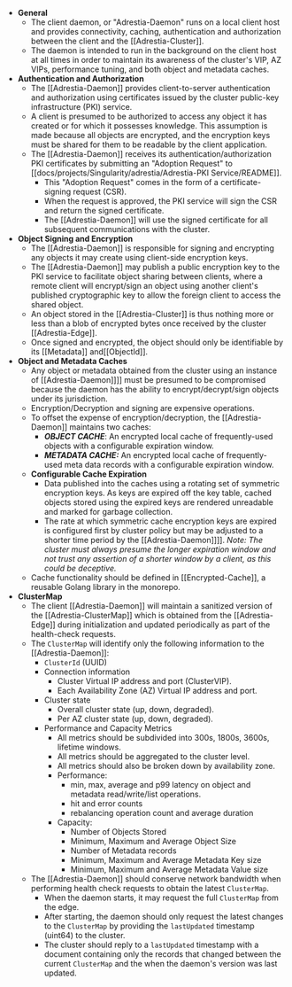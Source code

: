 * **General**
	* The client daemon, or "Adrestia-Daemon" runs on a local client host and provides connectivity, caching, authentication and authorization between the client and the [[Adrestia-Cluster]].
	* The daemon is intended to run in the background on the client host at all times in order to maintain its awareness of the cluster's VIP, AZ VIPs, performance tuning, and both object and metadata caches.
* **Authentication and Authorization**
	* The [[Adrestia-Daemon]] provides client-to-server authentication and authorization using certificates issued by the cluster public-key infrastructure (PKI) service.
	* A client is presumed to be authorized to access any object it has created or for which it possesses knowledge.  This assumption is made because all objects are encrypted, and the encryption keys must be shared for them to be readable by the client application.
	* The [[Adrestia-Daemon]] receives its authentication/authorization PKI certificates by submitting an "Adoption Request" to [[docs/projects/Singularity/adrestia/Adrestia-PKI Service/README]].  
		* This "Adoption Request" comes in the form of a certificate-signing request (CSR).
		* When the request is approved, the PKI service will sign the CSR and return the signed certificate.
		* The [[Adrestia-Daemon]] will use the signed certificate for all subsequent communications with the cluster.
* **Object Signing and Encryption**
	* The [[Adrestia-Daemon]] is responsible for signing and encrypting any objects it may create using client-side encryption keys.
	* The [[Adrestia-Daemon]] may publish a public encryption key to the PKI service to facilitate object sharing between clients, where a remote client will encrypt/sign an object using another client's published cryptographic key to allow the foreign client to access the shared object.
	* An object stored in the [[Adrestia-Cluster]] is thus nothing more or less than a blob of encrypted bytes once received by the cluster [[Adrestia-Edge]].
	* Once signed and encrypted, the object should only be identifiable by its [[Metadata]] and[[ObjectId]].
* **Object and Metadata Caches**
	* Any object or metadata obtained from the cluster using an instance of [[Adrestia-Daemon]]]] must be presumed to be compromised because the daemon has the ability to encrypt/decrypt/sign objects under its jurisdiction.
	* Encryption/Decryption and signing are expensive operations.
	* To offset the expense of encryption/decryption, the [[Adrestia-Daemon]] maintains two caches:
		* ***OBJECT CACHE***: An encrypted local cache of frequently-used objects with a configurable expiration window.
		* ***METADATA CACHE:*** An encrypted local cache of frequently-used meta data records with a configurable expiration window.
	* **Configurable Cache Expiration**
		* Data published into the caches using a rotating set of symmetric encryption keys.  As keys are expired off the key table, cached objects stored using the expired keys are rendered unreadable and marked for garbage collection.
		* The rate at which symmetric cache encryption keys are expired is configured first by cluster policy but may be adjusted to a shorter time period by the [[Adrestia-Daemon]]]].  *Note: The cluster must always presume the longer expiration window and not trust any assertion of a shorter window by a client, as this could be deceptive.*
	* Cache functionality should be defined in [[Encrypted-Cache]], a reusable Golang library in the monorepo.
* **ClusterMap**
	* The client [[Adrestia-Daemon]] will maintain a sanitized version of the [[Adrestia-ClusterMap]] which is obtained from the [[Adrestia-Edge]] during initialization and updated periodically as part of the health-check requests.
	* The `ClusterMap` will identify only the following information to the [[Adrestia-Daemon]]:
		* `ClusterId` (UUID)
		* Connection information
			* Cluster Virtual IP address and port (ClusterVIP).
			* Each Availability Zone (AZ) Virtual IP address and port.
		* Cluster state
			* Overall cluster state (up, down, degraded).
			* Per AZ cluster state (up, down, degraded).
		* Performance and Capacity Metrics
			* All metrics should be subdivided into 300s, 1800s, 3600s, lifetime windows.
			* All metrics should be aggregated to the cluster level.
			* All metrics should also be broken down by availability zone.
			* Performance:
				* min, max, average and p99 latency on object and metadata read/write/list operations.
				* hit and error counts
				* rebalancing operation count and average duration
			* Capacity:
				* Number of Objects Stored
				* Minimum, Maximum and Average Object Size
				* Number of Metadata records
				* Minimum, Maximum and Average Metadata Key size
				* Minimum, Maximum and Average Metadata Value size
	* The [[Adrestia-Daemon]] should conserve network bandwidth when performing health check requests to obtain the latest `ClusterMap`.
		* When the daemon starts, it may request the full `ClusterMap` from the edge.
		* After starting, the daemon should only request the latest changes to the `ClusterMap` by providing the `lastUpdated` timestamp (uint64) to the cluster.
		* The cluster should reply to a `lastUpdated` timestamp with a document containing only the records that changed between the current `ClusterMap` and the when the daemon's version was last updated.

